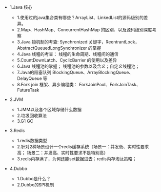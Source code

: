
- 1.Java 核心

    - 1.使用过的java集合类有哪些？ArrayList、LinkedList的源码级别的差异。
    - 2.Map、HashMap、ConcurrentHashMap 的区别、以及源码级别深度考察
    - 3.Java 锁机制的考查: Synchronized 关键字，ReentrantLock，AbstractQueuedLongSynchronizer 的掌握
    - 4.Java 线程的考查： 线程的生命周期、线程间的通信
    - 5.CountDownLatch、CyclicBarrier 的使用以及差异
    - 6.Java 线程池的掌握； 线程池的参数以及含义；自定义线程池；
    - 7.Java的阻塞队列 BlockingQueue、ArrayBlockingQueue、DelayQueue 等
    - 8.Fork join 框架、异步编程类： ForkJoinPool、ForkJoinTask、FutureTask
    
- 2.JVM

    - 1.JMM以及各个区域存储什么数据
    - 2.垃圾回收算法
    - 3.G1 GC
    
     
- 3.Redis

    - 1.redis数据类型
    - 2.针对2种场景设计一个redis缓存系统（场景一：并发低、实时性要求高； 场景二：并发高、实时性要求不是特别高）
    - 3.redis内存满了，为何还能set数据进去；redis内存淘汰策略；
    
- 4.Dubbo

    - 1.Dubbo是什么？
    - 2.Dubbo的SPI机制